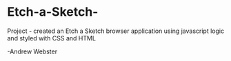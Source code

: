 # Etch-a-Sketch-

Project -
created an Etch a Sketch browser application using javascript logic 
and styled with CSS and HTML

-Andrew Webster
